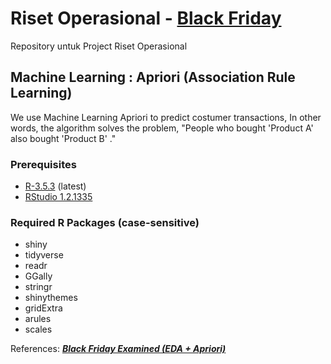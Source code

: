 # Riset Operasional - [Black Friday](https://www.kaggle.com/mehdidag/black-friday)
Repository untuk Project Riset Operasional

## Machine Learning : Apriori (Association Rule Learning)
We use Machine Learning Apriori to predict costumer transactions, In other words, the algorithm solves the problem, "People who bought 'Product A' also bought 'Product B' ."

### Prerequisites
- [R-3.5.3](https://cran.r-project.org/bin/windows/base/) (latest)
- [RStudio 1.2.1335](https://www.rstudio.com/products/rstudio/download/)

### Required R Packages (case-sensitive)
- shiny
- tidyverse
- readr
- GGally
- stringr
- shinythemes
- gridExtra
- arules
- scales

References:
[***Black Friday Examined (EDA + Apriori)***](https://www.kaggle.com/dabate/black-friday-examined-eda-apriori/notebook)
